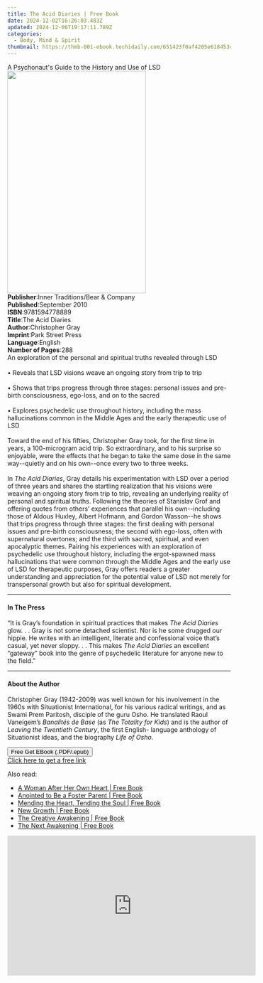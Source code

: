 ```yaml
---
title: The Acid Diaries | Free Book
date: 2024-12-02T16:26:03.483Z
updated: 2024-12-06T19:17:11.789Z
categories:
  - Body, Mind & Spirit
thumbnail: https://thmb-001-ebook.techidaily.com/651423f0af4205e618453c172c0ce84bd9031c73ba6d92f0cac1f4988863834d.jpg
---
```

<main id="book-container">
  <div class="flex flex-col">
    <div class="book-brief flex-1 py-6 px-4 sm:p-6 md:py-10 md:px-8">
      <!-- brief-->
      <div class="book-brief-main">
        A Psychonaut's Guide to the History and Use of LSD
      </div>
    </div>
    <div
      class="book-meta-info flex-1 grid gap-4 col-start-1 col-end-3 row-start-1 sm:mb-6 sm:grid-cols-4 lg:gap-6 lg:col-start-2 lg:row-end-6 lg:row-span-6 lg:mb-0"
    >
      <div
        class="book-meta-info-left place-content-center mt-4 p-4 text-sm leading-6 col-start-2 col-span-2 dark:text-slate-400"
      >
        <img
          class="w-full h-500 object-cover rounded-lg sm:h-255 sm:col-span-2 lg:col-span-full"
          src="https://img-001-ebook.techidaily.com/035d53f2b85ec83ab6e7373aed53984c85a532a3c0e9783fc92db4bcd68c8024.jpg"
          alt=""
          width="312"
          height="500"
        />
      </div>
      <div
        class="book-meta-info-right mt-2 col-start-1 row-start-2 col-span-3 self-center"
      >
        <!-- meta data  -->
        <div class="flex flex-col px-4 md:px-8">
          <div class="flex-1">
            <strong>Publisher</strong>:<span class="px-2"
              >Inner Traditions/Bear &amp; Company</span
            >
          </div>
          <div class="flex-1">
            <strong>Published</strong>:<span class="px-2">September 2010</span>
          </div>
          <div class="flex-1">
            <strong>ISBN</strong>:<span class="px-2">9781594778889</span>
          </div>
          <div class="flex-1">
            <strong>Title</strong>:<span class="px-2">The Acid Diaries</span>
          </div>
          <div class="flex-1">
            <strong>Author</strong>:<span class="px-2">Christopher Gray</span>
          </div>
          <div class="flex-1">
            <strong>Imprint</strong>:<span class="px-2">Park Street Press</span>
          </div>
          <div class="flex-1">
            <strong>Language</strong>:<span class="px-2">English</span>
          </div>
          <div class="flex-1">
            <strong>Number of Pages</strong>:<span class="px-2">288</span>
          </div>
        </div>
      </div>
    </div>
    <div class="book-description flex-1 py-6 px-4 sm:p-6 md:py-10 md:px-8">
      <div class="book-description-main">
        <div accordion-content="" id="description">
          An exploration of the personal and spiritual truths revealed through
          LSD <br />
          <br />• Reveals that LSD visions weave an ongoing story from trip to
          trip <br />
          <br />• Shows that trips progress through three stages: personal
          issues and pre-birth consciousness, ego-loss, and on to the sacred
          <br />
          <br />• Explores psychedelic use throughout history, including the
          mass hallucinations common in the Middle Ages and the early
          therapeutic use of LSD <br />
          <br />Toward the end of his fifties, Christopher Gray took, for the
          first time in years, a 100-microgram acid trip. So extraordinary, and
          to his surprise so enjoyable, were the effects that he began to take
          the same dose in the same way--quietly and on his own--once every two
          to three weeks. <br />
          <br />In <i>The Acid Diaries</i>, Gray details his experimentation
          with LSD over a period of three years and shares the startling
          realization that his visions were weaving an ongoing story from trip
          to trip, revealing an underlying reality of personal and spiritual
          truths. Following the theories of Stanislav Grof and offering quotes
          from others’ experiences that parallel his own--including those of
          Aldous Huxley, Albert Hofmann, and Gordon Wasson--he shows that trips
          progress through three stages: the first dealing with personal issues
          and pre-birth consciousness; the second with ego-loss, often with
          supernatural overtones; and the third with sacred, spiritual, and even
          apocalyptic themes. Pairing his experiences with an exploration of
          psychedelic use throughout history, including the ergot-spawned mass
          hallucinations that were common through the Middle Ages and the early
          use of LSD for therapeutic purposes, Gray offers readers a greater
          understanding and appreciation for the potential value of LSD not
          merely for transpersonal growth but also for spiritual development.
        </div>
        <div class="accordion-fader"></div>
      </div>
    </div>
    <div class="book-excerpts flex-1 py-6 px-4 sm:p-6 md:py-10 md:px-8">
      <!-- excerpts-->
      <div class="book-excerpts-main">
        <hr />
        <h4 class="placeholder placeholder-heading">
          <span>In The Press</span>
        </h4>
        <p>
          “It is Gray’s foundation in spiritual practices that makes
          <i>The Acid Diaries</i> glow. . . Gray is not some detached scientist.
          Nor is he some drugged our hippie. He writes with an intelligent,
          literate and confessional voice that’s casual, yet never sloppy. . .
          This makes <i>The Acid Diaries</i> an excellent “gateway” book into
          the genre of psychedelic literature for anyone new to the field.”
        </p>
      </div>
    </div>
    <div class="book-about-author flex-1 py-6 px-4 sm:p-6 md:py-10 md:px-8">
      <!-- about author-->
      <div class="book-main-author-main">
        <hr />
        <h4 class="placeholder placeholder-heading">
          <span>About the Author</span>
        </h4>
        <p>
          Christopher Gray (1942-2009) was well known for his involvement in the
          1960s with Situationist International, for his various radical
          writings, and as Swami Prem Paritosh, disciple of the guru Osho. He
          translated Raoul Vaneigem’s <i>Banalités de Base</i> (as
          <i>The Totality for Kids</i>) and is the author of
          <i>Leaving the Twentieth Century</i>, the first English- language
          anthology of Situationist ideas, and the biography
          <i>Life of Osho</i>.
        </p>
      </div>
    </div>
    <div class="book-free-get flex-1 py-6 px-4 sm:p-6 md:py-10 md:px-8">
      <button
        id="btn-free-get"
        class="bg-blue-500 hover:bg-blue-700 text-white font-bold py-2 px-4 rounded"
      >
        Free Get EBook (.PDF/.epub)
      </button>
      <div id="countdown-display" class="px-2 text-lg mt-2"></div>
      <a
        id="free-link"
        class="hidden bg-blue-500 hover:bg-blue-700 text-white font-bold py-2 px-4 rounded"
        href="https://www.ebooks.com/en-us/book/95783076/the-acid-diaries/christopher-gray/"
        target="_blank"
        >Click here to get a free link</a
      >
    </div>
    <script>
      let countdownTime = 0;
      let countdownInterval = null;
      document
        .getElementById('btn-free-get')
        .addEventListener('click', startCountdown);
      function startCountdown() {
        countdownTime = new Date().getTime() + 60000 * 3;
        countdownInterval = setInterval(updateCountdown, 1000);
        document.getElementById('btn-free-get').disabled = true;
        document
          .getElementById('btn-free-get')
          .classList.add('bg-gray-500', 'cursor-not-allowed');
      }
      function updateCountdown() {
        let currentTime = new Date().getTime();
        let timeLeft = countdownTime - currentTime;
        let secondsLeft = Math.floor(timeLeft / 1000);
        document.getElementById('countdown-display').innerHTML =
          `Remaining time: ${secondsLeft} seconds.`;
        if (secondsLeft <= 0) {
          clearInterval(countdownInterval);
          document.getElementById('btn-free-get').classList.add('hidden');
          document.getElementById('free-link').classList.remove('hidden');
          document.getElementById('countdown-display').innerHTML = '';
        }
      }
    </script>
  </div>
</main>

<ins class="adsbygoogle"
      style="display:block"
      data-ad-client="ca-pub-7571918770474297"
      data-ad-slot="8358498916"
      data-ad-format="auto"
      data-full-width-responsive="true"></ins>
    

<span class="atpl-alsoreadstyle">Also read:</span>
<div><ul>
<li><a href="https://novels-ebooks.techidaily.com/138588546-9781462070602-a-woman-after-her-own-heart/"><u>A Woman After Her Own Heart | Free Book</u></a></li>
<li><a href="https://novels-ebooks.techidaily.com/138588598-9781449723675-anointed-to-be-a-foster-parent/"><u>Anointed to Be a Foster Parent | Free Book</u></a></li>
<li><a href="https://novels-ebooks.techidaily.com/138588498-9781475915983-mending-the-heart-tending-the-soul/"><u>Mending the Heart, Tending the Soul | Free Book</u></a></li>
<li><a href="https://novels-ebooks.techidaily.com/138588653-9781449734596-new-growth/"><u>New Growth | Free Book</u></a></li>
<li><a href="https://novels-ebooks.techidaily.com/138588542-9781452546261-the-creative-awakening/"><u>The Creative Awakening | Free Book</u></a></li>
<li><a href="https://novels-ebooks.techidaily.com/138588555-9781452541792-the-next-awakening/"><u>The Next Awakening | Free Book</u></a></li>
</ul></div>

<!-- affiliate ads begin -->
<iframe width="560" height="315" src="https://www.youtube.com/embed/cBCyRXC1-Tw?si=lN9P2xo0hsfyD8K6" title="YouTube video player" frameborder="0" allow="accelerometer; autoplay; clipboard-write; encrypted-media; gyroscope; picture-in-picture; web-share" referrerpolicy="strict-origin-when-cross-origin" allowfullscreen></iframe>
<!-- affiliate ads end -->

